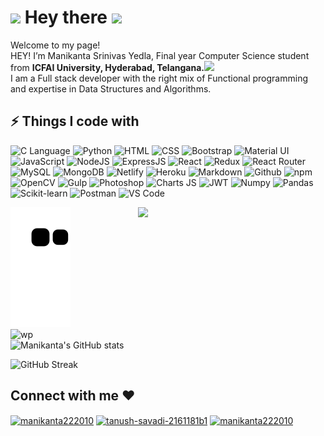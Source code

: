 <!--
**manikanta222010/manikanta222010** is a ✨ _special_ ✨ repository because its `README.md` (this file) appears on your GitHub profile.

Here are some ideas to get you started:

- 🔭 I’m currently working on ...
- 🌱 I’m currently learning ...
- 👯 I’m looking to collaborate on ...
- 🤔 I’m looking for help with ...
- 💬 Ask me about ...
- 📫 How to reach me: ...
- 😄 Pronouns: ...
- ⚡ Fun fact: ...
-->


<h1><img src="https://slackmojis.com/emojis/32756-charmander_shiny/download" width="30"/> Hey there <img src="https://media.giphy.com/media/hvRJCLFzcasrR4ia7z/giphy.gif" width="25px"></h1>

<p>Welcome to my page! </br> HEY! I’m Manikanta Srinivas Yedla, Final year Computer Science student from  <b>ICFAI University, Hyderabad, Telangana.</b><img src="https://image.flaticon.com/icons/png/512/3909/3909444.png" width="13"/>
<br/>I am a Full stack developer with the right mix of Functional programming and expertise in Data Structures and Algorithms.</p>


## ⚡ Things I code with

<p>
  <img alt="C Language" src="https://img.shields.io/badge/C-00599C?style=for-the-badge&logo=c&logoColor=white"/>
  <img alt="Python" src="https://img.shields.io/badge/Python-3776AB?style=for-the-badge&logo=python&logoColor=white" />
  <img alt="HTML" src="https://img.shields.io/badge/HTML5-E34F26?style=for-the-badge&logo=html5&logoColor=white" />
  <img alt="CSS" src="https://img.shields.io/badge/CSS3-1572B6?style=for-the-badge&logo=css3&logoColor=white" />
  <img alt="Bootstrap" src="https://img.shields.io/badge/Bootstrap-563D7C?style=for-the-badge&logo=bootstrap&logoColor=white" /> 
  <img alt="Material UI" src="https://img.shields.io/badge/Material--UI-0081CB?style=for-the-badge&logo=material-ui&logoColor=white" />
  <img alt="JavaScript" src="https://img.shields.io/badge/JavaScript-F7DF1E?style=for-the-badge&logo=javascript&logoColor=black" />
  <img alt="NodeJS" src="https://img.shields.io/badge/Node.js-43853D?style=for-the-badge&logo=node.js&logoColor=white" />
  <img alt="ExpressJS" src="https://img.shields.io/badge/Express.js-404D59?style=for-the-badge" />
  <img alt="React" src="https://img.shields.io/badge/React-20232A?style=for-the-badge&logo=react&logoColor=61DAFB" />
  <img alt="Redux" src="https://img.shields.io/badge/Redux-593D88?style=for-the-badge&logo=redux&logoColor=white" />
  <img alt="React Router" src="https://img.shields.io/badge/React_Router-CA4245?style=for-the-badge&logo=react-router&logoColor=white" />
  <img alt="MySQL" src="https://img.shields.io/badge/MySQL-00000F?style=for-the-badge&logo=mysql&logoColor=white" />
  <img alt="MongoDB" src="https://img.shields.io/badge/MongoDB-4EA94B?style=for-the-badge&logo=mongodb&logoColor=white" />
  <img alt="Netlify" src="https://img.shields.io/badge/Netlify-00C7B7?style=for-the-badge&logo=netlify&logoColor=white" />
  <img alt="Heroku" src="https://img.shields.io/badge/Heroku-430098?style=for-the-badge&logo=heroku&logoColor=white" />
  <img alt="Markdown" src="https://img.shields.io/badge/Markdown-000000?style=for-the-badge&logo=markdown&logoColor=white" />
  <img alt="Github" src="https://img.shields.io/badge/GitHub-100000?style=for-the-badge&logo=github&logoColor=white" />
  <img alt="npm" src="https://img.shields.io/badge/NPM-%23000000.svg?style=for-the-badge&logo=npm&logoColor=white" />
  <img alt="OpenCV" src="https://img.shields.io/badge/opencv-%23white.svg?style=for-the-badge&logo=opencv&logoColor=white" />
  <img alt="Gulp" src="https://img.shields.io/badge/GULP-%23CF4647.svg?style=for-the-badge&logo=gulp&logoColor=white" />
  <img alt="Photoshop" src="https://img.shields.io/badge/adobephotoshop-%2331A8FF.svg?style=for-the-badge&logo=adobephotoshop&logoColor=white" />
  <img alt="Charts JS" src="https://img.shields.io/badge/chart.js-F5788D.svg?style=for-the-badge&logo=chart.js&logoColor=white" /> 
  <img alt="JWT" src="https://img.shields.io/badge/JWT-black?style=for-the-badge&logo=JSON%20web%20tokens" />  
  <img alt="Numpy" src="https://img.shields.io/badge/numpy-%23013243.svg?style=for-the-badge&logo=numpy&logoColor=white" /> 
  <img alt="Pandas" src="https://img.shields.io/badge/pandas-%23150458.svg?style=for-the-badge&logo=pandas&logoColor=white" />
  <img alt="Scikit-learn" src="https://img.shields.io/badge/scikit--learn-%23F7931E.svg?style=for-the-badge&logo=scikit-learn&logoColor=white" /> 
  <img alt="Postman" src="https://img.shields.io/badge/Postman-FF6C37?style=for-the-badge&logo=postman&logoColor=white" /> 
  <img alt="VS Code" src="https://img.shields.io/badge/Visual%20Studio%20Code-0078d7.svg?style=for-the-badge&logo=visual-studio-code&logoColor=white" /> 
</p>

<img alt="contribution" src="https://github.com/manikanta222010/manikanta222010/blob/output/github-contribution-grid-snake.svg" />

<img align="right" aly="wp" src="https://github-readme-stats.vercel.app/api/top-langs/?username=manikanta222010&theme=dark&langs_count=6" width="300" />
<img align="left" alt="wp" src="https://raw.githubusercontent.com/abhisheknaiidu/abhisheknaiidu/master/code.gif" width="500" />






<!-- ## 😄 Cool Stats -->

![Manikanta's GitHub stats](https://github-readme-stats.vercel.app/api?username=manikanta222010&show_icons=true&theme=dark)

![GitHub Streak](https://github-readme-streak-stats.herokuapp.com/?user=manikanta222010&theme=dark)

<!-- <h3>Where to find me</h3> -->
<!-- <p> -->
<!-- <a href="https://github.com/manikanta222010" target="_blank"><img alt="Github" src="https://img.shields.io/badge/GitHub-%2312100E.svg?&style=for-the-badge&logo=Github&logoColor=white" /></a> -->
<!-- <a href="https://twitter.com/manikanta222010" target="_blank"><img alt="Twitter" src="https://img.shields.io/badge/twitter-%231DA1F2.svg?&style=for-the-badge&logo=twitter&logoColor=white" /></a> -->
<!-- <a href="https://www.linkedin.com/in/manikanta-yedla/" target="_blank"><img alt="Medium" src="https://img.shields.io/badge/linkedin-0a66c2.svg?&style=for-the-badge&logo=linkedin&logoColor=white" /></a> -->
<!-- </p> -->

<h2 align="left">Connect with me ❤️</h2>
<p align="left">
<a href="https://twitter.com/manikanta222010" target="blank"><img align="center" src="https://raw.githubusercontent.com/rahuldkjain/github-profile-readme-generator/master/src/images/icons/Social/twitter.svg" alt="manikanta222010" height="30" width="40" /></a>
<a href="https://www.linkedin.com/in/manikanta-yedla/" target="blank"><img align="center" src="https://raw.githubusercontent.com/rahuldkjain/github-profile-readme-generator/master/src/images/icons/Social/linked-in-alt.svg" alt="tanush-savadi-2161181b1" height="30" width="40" /></a>
<a href="https://codepen.io/manikanta22" target="blank"><img align="center" src="https://raw.githubusercontent.com/rahuldkjain/github-profile-readme-generator/master/src/images/icons/Social/codepen.svg" alt="manikanta222010" height="30" width="40" /></a>
</p>
